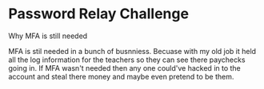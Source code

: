 # Password Relay Challenge


Why MFA is still needed 

MFA is stil needed in a bunch of busnniess. Becuase with my old job it held all the log information for the teachers so they can see there paychecks going in. If MFA wasn't needed then any one could've hacked in to the account and steal there money and maybe even pretend to be them. 
